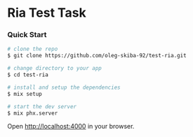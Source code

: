 # Ria Test Task

### Quick Start

```sh
# clone the repo
$ git clone https://github.com/oleg-skiba-92/test-ria.git

# change directory to your app
$ cd test-ria

# install and setup the dependencies
$ mix setup

# start the dev server
$ mix phx.server
```

Open [http://localhost:4000](http://localhost:4000) in your browser.